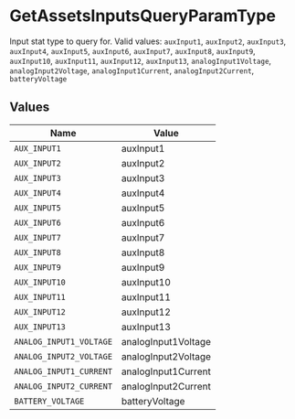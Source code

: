 # GetAssetsInputsQueryParamType

Input stat type to query for.  Valid values: `auxInput1`, `auxInput2`, `auxInput3`, `auxInput4`, `auxInput5`, `auxInput6`, `auxInput7`, `auxInput8`, `auxInput9`, `auxInput10`, `auxInput11`, `auxInput12`, `auxInput13`, `analogInput1Voltage`, `analogInput2Voltage`, `analogInput1Current`, `analogInput2Current`, `batteryVoltage`


## Values

| Name                    | Value                   |
| ----------------------- | ----------------------- |
| `AUX_INPUT1`            | auxInput1               |
| `AUX_INPUT2`            | auxInput2               |
| `AUX_INPUT3`            | auxInput3               |
| `AUX_INPUT4`            | auxInput4               |
| `AUX_INPUT5`            | auxInput5               |
| `AUX_INPUT6`            | auxInput6               |
| `AUX_INPUT7`            | auxInput7               |
| `AUX_INPUT8`            | auxInput8               |
| `AUX_INPUT9`            | auxInput9               |
| `AUX_INPUT10`           | auxInput10              |
| `AUX_INPUT11`           | auxInput11              |
| `AUX_INPUT12`           | auxInput12              |
| `AUX_INPUT13`           | auxInput13              |
| `ANALOG_INPUT1_VOLTAGE` | analogInput1Voltage     |
| `ANALOG_INPUT2_VOLTAGE` | analogInput2Voltage     |
| `ANALOG_INPUT1_CURRENT` | analogInput1Current     |
| `ANALOG_INPUT2_CURRENT` | analogInput2Current     |
| `BATTERY_VOLTAGE`       | batteryVoltage          |